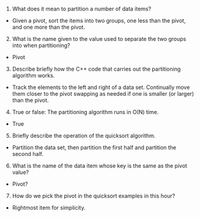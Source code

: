 1. What does it mean to partition a number of data items?
- Given a pivot, sort the items into two groups, one less than the pivot, and one more than the pivot.
2. What is the name given to the value used to separate the two groups into when partitioning?
- Pivot
3. Describe briefly how the C++ code that carries out the partitioning algorithm works.
- Track the elements to the left and right of a data set. Continually move them closer to the pivot swapping as needed if one is smaller (or larger) than the pivot.
4. True or false: The partitioning algorithm runs in O(N) time.
- True
5. Briefly describe the operation of the quicksort algorithm.
- Partition the data set, then partition the first half and partition the second half.
6. What is the name of the data item whose key is the same as the pivot value?
- Pivot?
7. How do we pick the pivot in the quicksort examples in this hour?
- Rightmost item for simplicity.
